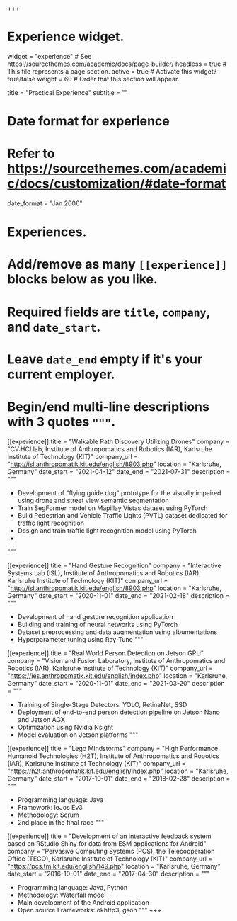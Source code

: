 +++
# Experience widget.
widget = "experience"  # See https://sourcethemes.com/academic/docs/page-builder/
headless = true  # This file represents a page section.
active = true  # Activate this widget? true/false
weight = 60  # Order that this section will appear.

title = "Practical Experience"
subtitle = ""

# Date format for experience
#   Refer to https://sourcethemes.com/academic/docs/customization/#date-format
date_format = "Jan 2006"

# Experiences.
#   Add/remove as many `[[experience]]` blocks below as you like.
#   Required fields are `title`, `company`, and `date_start`.
#   Leave `date_end` empty if it's your current employer.
#   Begin/end multi-line descriptions with 3 quotes `"""`.

[[experience]]
  title = "Walkable Path Discovery Utilizing Drones"
  company = "CV:HCI lab, Institute of Anthropomatics and Robotics (IAR), Karlsruhe Institute of Technology (KIT)"
  company_url = "http://isl.anthropomatik.kit.edu/english/8903.php"
  location = "Karlsruhe, Germany"
  date_start = "2021-04-12"
  date_end = "2021-07-31"
  description = """
  * Development of "flying guide dog" prototype for the visually impaired using drone and street view semantic segmentation
  * Train SegFormer model on Mapillay Vistas dataset using PyTorch
  * Build Pedestrian and Vehicle Traffic Lights (PVTL) dataset dedicated for traffic light recognition
  * Design and train traffic light recognition model using PyTorch
  * 
  """

[[experience]]
  title = "Hand Gesture Recognition"
  company = "Interactive Systems Lab (ISL), Institute of Anthropomatics and Robotics (IAR),  Karlsruhe Institute of Technology (KIT)"
  company_url = "http://isl.anthropomatik.kit.edu/english/8903.php"
  location = "Karlsruhe, Germany"
    date_start = "2020-11-01"
  date_end = "2021-02-18"
  description = """
  * Development of hand gesture recognition application
  * Building and training of neural networks using PyTorch
  * Dataset preprocessing and data augmentation using albumentations
  * Hyperparameter tuning using Ray-Tune
  """

[[experience]]
  title = "Real World Person Detection on Jetson GPU"
  company = "Vision and Fusion Laboratory, Institute of Anthropomatics and Robotics (IAR), Karlsruhe Institute of Technology (KIT)"
  company_url = "https://ies.anthropomatik.kit.edu/english/index.php"
  location = "Karlsruhe, Germany"
    date_start = "2020-11-01"
  date_end = "2021-03-20"
  description = """
  * Training of Single-Stage Detectors: YOLO, RetinaNet, SSD
  * Deployment of end-to-end person detection pipeline on Jetson Nano and Jetson AGX
  * Optimization using Nvidia Nsight
  * Model evaluation on Jetson platforms
  """

[[experience]]
  title = "Lego Mindstorms"
  company = "High Performance Humanoid Technologies (H2T), Institute of Anthropomatics and Robotics (IAR), Karlsruhe Institute of Technology (KIT)"
  company_url = "https://h2t.anthropomatik.kit.edu/english/index.php"
  location = "Karlsruhe, Germany"
  date_start = "2017-10-01"
  date_end = "2018-02-28"
  description = """
  * Programming language: Java 
  * Framework: leJos Ev3
  * Methodology: Scrum
  * 2nd place in the final race
  """

[[experience]]
  title = "Development of an interactive feedback system based on RStudio Shiny for data from ESM applications for Android"
  company = "Pervasive Computing Systems (PCS), the Telecooperation Office (TECO), Karlsruhe Institute of Technology (KIT)"
  company_url = "https://pcs.tm.kit.edu/english/149.php"
  location = "Karlsruhe, Germany"
  date_start = "2016-10-01"
  date_end = "2017-04-30"
  description = """
  * Programming language: Java, Python 
  * Methodology: Waterfall model
  * Main development of the Android application
  * Open source Frameworks: okhttp3, gson
  """
+++
